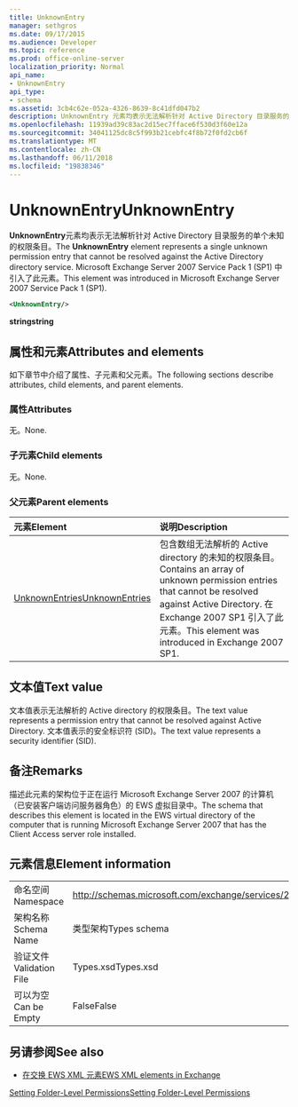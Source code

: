 ```yaml
---
title: UnknownEntry
manager: sethgros
ms.date: 09/17/2015
ms.audience: Developer
ms.topic: reference
ms.prod: office-online-server
localization_priority: Normal
api_name:
- UnknownEntry
api_type:
- schema
ms.assetid: 3cb4c62e-052a-4326-8639-8c41dfd047b2
description: UnknownEntry 元素均表示无法解析针对 Active Directory 目录服务的单个未知的权限条目。 Microsoft Exchange Server 2007 Service Pack 1 (SP1) 中引入了此元素。
ms.openlocfilehash: 11939ad39c83ac2d15ec7fface6f530d3f60e12a
ms.sourcegitcommit: 34041125dc8c5f993b21cebfc4f8b72f0fd2cb6f
ms.translationtype: MT
ms.contentlocale: zh-CN
ms.lasthandoff: 06/11/2018
ms.locfileid: "19838346"
---
```

# <a name="unknownentry"></a><span data-ttu-id="0eaff-104">UnknownEntry</span><span class="sxs-lookup"><span data-stu-id="0eaff-104">UnknownEntry</span></span>

<span data-ttu-id="0eaff-105">**UnknownEntry**元素均表示无法解析针对 Active Directory 目录服务的单个未知的权限条目。</span><span class="sxs-lookup"><span data-stu-id="0eaff-105">The **UnknownEntry** element represents a single unknown permission entry that cannot be resolved against the Active Directory directory service.</span></span> <span data-ttu-id="0eaff-106">Microsoft Exchange Server 2007 Service Pack 1 (SP1) 中引入了此元素。</span><span class="sxs-lookup"><span data-stu-id="0eaff-106">This element was introduced in Microsoft Exchange Server 2007 Service Pack 1 (SP1).</span></span> 
  
```xml
<UnknownEntry/>
```

 <span data-ttu-id="0eaff-107">**string**</span><span class="sxs-lookup"><span data-stu-id="0eaff-107">**string**</span></span>
## <a name="attributes-and-elements"></a><span data-ttu-id="0eaff-108">属性和元素</span><span class="sxs-lookup"><span data-stu-id="0eaff-108">Attributes and elements</span></span>

<span data-ttu-id="0eaff-109">如下章节中介绍了属性、子元素和父元素。</span><span class="sxs-lookup"><span data-stu-id="0eaff-109">The following sections describe attributes, child elements, and parent elements.</span></span>
  
### <a name="attributes"></a><span data-ttu-id="0eaff-110">属性</span><span class="sxs-lookup"><span data-stu-id="0eaff-110">Attributes</span></span>

<span data-ttu-id="0eaff-111">无。</span><span class="sxs-lookup"><span data-stu-id="0eaff-111">None.</span></span>
  
### <a name="child-elements"></a><span data-ttu-id="0eaff-112">子元素</span><span class="sxs-lookup"><span data-stu-id="0eaff-112">Child elements</span></span>

<span data-ttu-id="0eaff-113">无。</span><span class="sxs-lookup"><span data-stu-id="0eaff-113">None.</span></span>
  
### <a name="parent-elements"></a><span data-ttu-id="0eaff-114">父元素</span><span class="sxs-lookup"><span data-stu-id="0eaff-114">Parent elements</span></span>

|<span data-ttu-id="0eaff-115">**元素**</span><span class="sxs-lookup"><span data-stu-id="0eaff-115">**Element**</span></span>|<span data-ttu-id="0eaff-116">**说明**</span><span class="sxs-lookup"><span data-stu-id="0eaff-116">**Description**</span></span>|
|:-----|:-----|
|[<span data-ttu-id="0eaff-117">UnknownEntries</span><span class="sxs-lookup"><span data-stu-id="0eaff-117">UnknownEntries</span></span>](unknownentries.md) <br/> |<span data-ttu-id="0eaff-118">包含数组无法解析的 Active directory 的未知的权限条目。</span><span class="sxs-lookup"><span data-stu-id="0eaff-118">Contains an array of unknown permission entries that cannot be resolved against Active Directory.</span></span> <span data-ttu-id="0eaff-119">在 Exchange 2007 SP1 引入了此元素。</span><span class="sxs-lookup"><span data-stu-id="0eaff-119">This element was introduced in Exchange 2007 SP1.</span></span>  <br/> |
   
## <a name="text-value"></a><span data-ttu-id="0eaff-120">文本值</span><span class="sxs-lookup"><span data-stu-id="0eaff-120">Text value</span></span>

<span data-ttu-id="0eaff-121">文本值表示无法解析的 Active directory 的权限条目。</span><span class="sxs-lookup"><span data-stu-id="0eaff-121">The text value represents a permission entry that cannot be resolved against Active Directory.</span></span> <span data-ttu-id="0eaff-122">文本值表示的安全标识符 (SID)。</span><span class="sxs-lookup"><span data-stu-id="0eaff-122">The text value represents a security identifier (SID).</span></span>
  
## <a name="remarks"></a><span data-ttu-id="0eaff-123">备注</span><span class="sxs-lookup"><span data-stu-id="0eaff-123">Remarks</span></span>

<span data-ttu-id="0eaff-124">描述此元素的架构位于正在运行 Microsoft Exchange Server 2007 的计算机（已安装客户端访问服务器角色）的 EWS 虚拟目录中。</span><span class="sxs-lookup"><span data-stu-id="0eaff-124">The schema that describes this element is located in the EWS virtual directory of the computer that is running Microsoft Exchange Server 2007 that has the Client Access server role installed.</span></span>
  
## <a name="element-information"></a><span data-ttu-id="0eaff-125">元素信息</span><span class="sxs-lookup"><span data-stu-id="0eaff-125">Element information</span></span>

|||
|:-----|:-----|
|<span data-ttu-id="0eaff-126">命名空间</span><span class="sxs-lookup"><span data-stu-id="0eaff-126">Namespace</span></span>  <br/> |http://schemas.microsoft.com/exchange/services/2006/types  <br/> |
|<span data-ttu-id="0eaff-127">架构名称</span><span class="sxs-lookup"><span data-stu-id="0eaff-127">Schema Name</span></span>  <br/> |<span data-ttu-id="0eaff-128">类型架构</span><span class="sxs-lookup"><span data-stu-id="0eaff-128">Types schema</span></span>  <br/> |
|<span data-ttu-id="0eaff-129">验证文件</span><span class="sxs-lookup"><span data-stu-id="0eaff-129">Validation File</span></span>  <br/> |<span data-ttu-id="0eaff-130">Types.xsd</span><span class="sxs-lookup"><span data-stu-id="0eaff-130">Types.xsd</span></span>  <br/> |
|<span data-ttu-id="0eaff-131">可以为空</span><span class="sxs-lookup"><span data-stu-id="0eaff-131">Can be Empty</span></span>  <br/> |<span data-ttu-id="0eaff-132">False</span><span class="sxs-lookup"><span data-stu-id="0eaff-132">False</span></span>  <br/> |
   
## <a name="see-also"></a><span data-ttu-id="0eaff-133">另请参阅</span><span class="sxs-lookup"><span data-stu-id="0eaff-133">See also</span></span>



- [<span data-ttu-id="0eaff-134">在交换 EWS XML 元素</span><span class="sxs-lookup"><span data-stu-id="0eaff-134">EWS XML elements in Exchange</span></span>](ews-xml-elements-in-exchange.md)


[<span data-ttu-id="0eaff-135">Setting Folder-Level Permissions</span><span class="sxs-lookup"><span data-stu-id="0eaff-135">Setting Folder-Level Permissions</span></span>](http://msdn.microsoft.com/library/c7530e86-5112-401c-b10a-9c054ae59f07%28Office.15%29.aspx)

